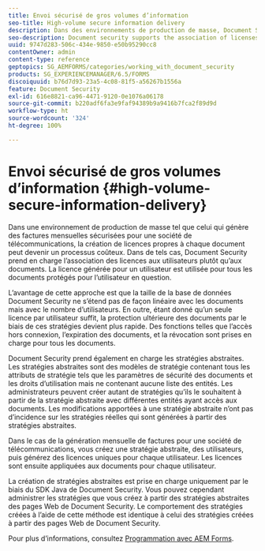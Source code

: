 ```yaml
---
title: Envoi sécurisé de gros volumes d’information
seo-title: High-volume secure information delivery
description: Dans des environnements de production de masse, Document Security prend en charge l’association des licences aux utilisateurs plutôt qu’aux documents.
seo-description: Document security supports the association of licenses to users, rather than to the documents in mass production environments.
uuid: 9747d283-506c-434e-9850-e50b95290cc8
contentOwner: admin
content-type: reference
geptopics: SG_AEMFORMS/categories/working_with_document_security
products: SG_EXPERIENCEMANAGER/6.5/FORMS
discoiquuid: b76d7d93-23a5-4c08-81f5-a56267b1556a
feature: Document Security
exl-id: 616e8821-ca96-4471-9120-0e1076a06178
source-git-commit: b220adf6fa3e9faf94389b9a9416b7fca2f89d9d
workflow-type: ht
source-wordcount: '324'
ht-degree: 100%

---
```


# Envoi sécurisé de gros volumes d’information {#high-volume-secure-information-delivery}

Dans une environnement de production de masse tel que celui qui génère des factures mensuelles sécurisées pour une société de télécommunications, la création de licences propres à chaque document peut devenir un processus coûteux. Dans de tels cas, Document Security prend en charge l’association des licences aux utilisateurs plutôt qu’aux documents. La licence générée pour un utilisateur est utilisée pour tous les documents protégés pour l’utilisateur en question.

L’avantage de cette approche est que la taille de la base de données Document Security ne s’étend pas de façon linéaire avec les documents mais avec le nombre d’utilisateurs. En outre, étant donné qu’un seule licence par utilisateur suffit, la protection ultérieure des documents par le biais de ces stratégies devient plus rapide. Des fonctions telles que l’accès hors connexion, l’expiration des documents, et la révocation sont prises en charge pour tous les documents.

Document Security prend également en charge les stratégies abstraites. Les stratégies abstraites sont des modèles de stratégie contenant tous les attributs de stratégie tels que les paramètres de sécurité des documents et les droits d’utilisation mais ne contenant aucune liste des entités. Les administrateurs peuvent créer autant de stratégies qu’ils le souhaitent à partir de la stratégie abstraite avec différentes entités ayant accès aux documents. Les modifications apportées à une stratégie abstraite n’ont pas d’incidence sur les stratégies réelles qui sont générées à partir des stratégies abstraites.

Dans le cas de la génération mensuelle de factures pour une société de télécommunications, vous créez une stratégie abstraite, des utilisateurs, puis générez des licences uniques pour chaque utilisateur. Les licences sont ensuite appliquées aux documents pour chaque utilisateur.

La création de stratégies abstraites est prise en charge uniquement par le biais du SDK Java de Document Security. Vous pouvez cependant administrer les stratégies que vous créez à partir des stratégies abstraites des pages Web de Document Security. Le comportement des stratégies créées à l’aide de cette méthode est identique à celui des stratégies créées à partir des pages Web de Document Security.

Pour plus d’informations, consultez [Programmation avec AEM Forms](https://www.adobe.com/go/learn_aemforms_programming_63_fr).
